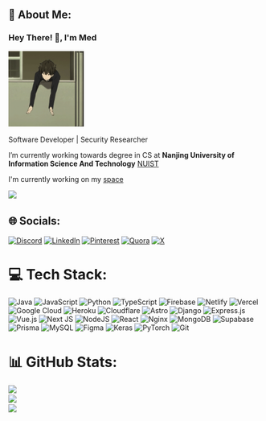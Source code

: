 [space]: https://medtty.vercel.app/
[nuist]: https://nuist.edu.cn


## 💫 About Me:
### Hey There! 👋, I'm Med
<img src="gif.gif" width="150" />

Software Developer | Security Researcher

I’m currently working towards degree in CS at **Nanjing University of Information Science And Technology** [NUIST]

I'm currently working on my [space]

![](https://komarev.com/ghpvc/?username=your-github-medtty&style=for-the-badge)

## 🌐 Socials:
[![Discord](https://img.shields.io/badge/Discord-%237289DA.svg?logo=discord&logoColor=white)](https://discord.gg/medtty) [![LinkedIn](https://img.shields.io/badge/LinkedIn-%230077B5.svg?logo=linkedin&logoColor=white)](https://linkedin.com/in/medtty) [![Pinterest](https://img.shields.io/badge/Pinterest-%23E60023.svg?logo=Pinterest&logoColor=white)](https://pinterest.com/medtty) [![Quora](https://img.shields.io/badge/Quora-%23B92B27.svg?logo=Quora&logoColor=white)](https://quora.com/profile/medtty) [![X](https://img.shields.io/badge/X-black.svg?logo=X&logoColor=white)](https://x.com/meedtty) 

# 💻 Tech Stack:
![Java](https://img.shields.io/badge/java-%23ED8B00.svg?style=for-the-badge&logo=openjdk&logoColor=white) ![JavaScript](https://img.shields.io/badge/javascript-%23323330.svg?style=for-the-badge&logo=javascript&logoColor=%23F7DF1E) ![Python](https://img.shields.io/badge/python-3670A0?style=for-the-badge&logo=python&logoColor=ffdd54) ![TypeScript](https://img.shields.io/badge/typescript-%23007ACC.svg?style=for-the-badge&logo=typescript&logoColor=white) ![Firebase](https://img.shields.io/badge/firebase-%23039BE5.svg?style=for-the-badge&logo=firebase) ![Netlify](https://img.shields.io/badge/netlify-%23000000.svg?style=for-the-badge&logo=netlify&logoColor=#00C7B7) ![Vercel](https://img.shields.io/badge/vercel-%23000000.svg?style=for-the-badge&logo=vercel&logoColor=white) ![Google Cloud](https://img.shields.io/badge/GoogleCloud-%234285F4.svg?style=for-the-badge&logo=google-cloud&logoColor=white) ![Heroku](https://img.shields.io/badge/heroku-%23430098.svg?style=for-the-badge&logo=heroku&logoColor=white) ![Cloudflare](https://img.shields.io/badge/Cloudflare-F38020?style=for-the-badge&logo=Cloudflare&logoColor=white) ![Astro](https://img.shields.io/badge/astro-%232C2052.svg?style=for-the-badge&logo=astro&logoColor=white) ![Django](https://img.shields.io/badge/django-%23092E20.svg?style=for-the-badge&logo=django&logoColor=white) ![Express.js](https://img.shields.io/badge/express.js-%23404d59.svg?style=for-the-badge&logo=express&logoColor=%2361DAFB) ![Vue.js](https://img.shields.io/badge/vue.js-%2335495e.svg?style=for-the-badge&logo=vuedotjs&logoColor=%234FC08D) ![Next JS](https://img.shields.io/badge/Next-black?style=for-the-badge&logo=next.js&logoColor=white) ![NodeJS](https://img.shields.io/badge/node.js-6DA55F?style=for-the-badge&logo=node.js&logoColor=white) ![React](https://img.shields.io/badge/react-%2320232a.svg?style=for-the-badge&logo=react&logoColor=%2361DAFB) ![Nginx](https://img.shields.io/badge/nginx-%23009639.svg?style=for-the-badge&logo=nginx&logoColor=white) ![MongoDB](https://img.shields.io/badge/MongoDB-%234ea94b.svg?style=for-the-badge&logo=mongodb&logoColor=white) ![Supabase](https://img.shields.io/badge/Supabase-3ECF8E?style=for-the-badge&logo=supabase&logoColor=white) ![Prisma](https://img.shields.io/badge/Prisma-3982CE?style=for-the-badge&logo=Prisma&logoColor=white) ![MySQL](https://img.shields.io/badge/mysql-4479A1.svg?style=for-the-badge&logo=mysql&logoColor=white) ![Figma](https://img.shields.io/badge/figma-%23F24E1E.svg?style=for-the-badge&logo=figma&logoColor=white) ![Keras](https://img.shields.io/badge/Keras-%23D00000.svg?style=for-the-badge&logo=Keras&logoColor=white) ![PyTorch](https://img.shields.io/badge/PyTorch-%23EE4C2C.svg?style=for-the-badge&logo=PyTorch&logoColor=white) ![Git](https://img.shields.io/badge/git-%23F05033.svg?style=for-the-badge&logo=git&logoColor=white)

# 📊 GitHub Stats:
![](https://github-readme-stats.vercel.app/api?username=medtty&theme=github_dark&hide_border=false&include_all_commits=true&count_private=true)<br/>
![](https://github-readme-streak-stats.herokuapp.com/?user=medtty&theme=github_dark&hide_border=false)<br/>
![](https://github-readme-stats.vercel.app/api/top-langs/?username=medtty&theme=github_dark&hide_border=false&include_all_commits=true&count_private=true&layout=compact)


<!--### Hey There! 👋, I'm Med

<img src="gif.gif" width="150" />



Software Developer | Security Researcher 

I’m currently working towards degree in CS at **Nanjing University of Information Science And Technology** [NUIST]

I'm currently working on my [Blog]

![Anurag's GitHub stats](https://github-readme-stats.vercel.app/api?username=medtty&show_icons=true)

<h3 align="left">Languages and Tools:</h3>
<p herf="https://skillicons.dev">
    <img src="https://skillicons.dev/icons?i=python,java,html,css,django,bootstrap,docker,git,js,linux,mongodb,mysql,sqlite,nextjs,nodejs,bash,emacs,figma,&perline=6"/>
</p>-->

<!-- Proudly created with GPRM ( https://gprm.itsvg.in ) -->
